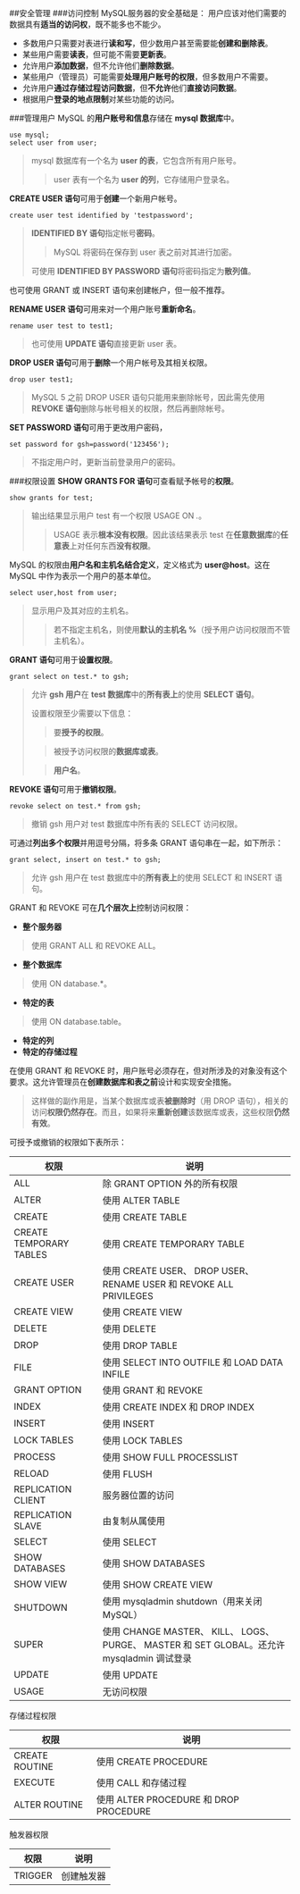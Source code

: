 ##安全管理
###访问控制
MySQL服务器的安全基础是： 用户应该对他们需要的数据具有**适当的访问权**，既不能多也不能少。
- 多数用户只需要对表进行**读和写**，但少数用户甚至需要能**创建和删除表**。
- 某些用户需要**读表**，但可能不需要**更新表**。
- 允许用户**添加数据**，但不允许他们**删除数据**。
- 某些用户（管理员）可能需要**处理用户账号的权限**，但多数用户不需要。
- 允许用户**通过存储过程访问数据**，但**不允许**他们**直接访问数据**。
- 根据用户**登录的地点限制**对某些功能的访问。

###管理用户
MySQL 的**用户账号和信息**存储在 **mysql 数据库**中。
```
use mysql;
select user from user;
```
> mysql 数据库有一个名为 **user 的表**，它包含所有用户账号。
> > user 表有一个名为 **user 的列**，它存储用户登录名。

**CREATE USER 语句**可用于**创建**一个新用户帐号。
```
create user test identified by 'testpassword';
```
> **IDENTIFIED BY 语句**指定帐号**密码**。
> > MySQL 将密码在保存到 user 表之前对其进行加密。
> 
> 可使用 **IDENTIFIED BY PASSWORD 语句**将密码指定为**散列值**。

也可使用 GRANT 或 INSERT 语句来创建帐户，但一般不推荐。

**RENAME USER 语句**可用来对一个用户账号**重新命名**。
```
rename user test to test1;
```
> 也可使用 **UPDATE 语句**直接更新 user 表。

**DROP USER 语句**可用于**删除**一个用户帐号及其相关权限。
```
drop user test1;
```
> MySQL 5 之前 DROP USER 语句只能用来删除帐号，因此需先使用 **REVOKE 语句**删除与帐号相关的权限，然后再删除帐号。

**SET PASSWORD 语句**可用于更改用户密码，
```
set password for gsh=password('123456');
```
> 不指定用户时，更新当前登录用户的密码。

###权限设置
**SHOW GRANTS FOR 语句**可查看赋予帐号的**权限**。
```
show grants for test;
```
> 输出结果显示用户 test 有一个权限 USAGE ON *.*。
> > USAGE 表示**根本没有权限**。因此该结果表示 test 在**任意数据库**的**任意表**上对任何东西**没有权限**。

MySQL 的权限由**用户名和主机名结合定义**，定义格式为 **user@host**。这在 MySQL 中作为表示一个用户的基本单位。
```
select user,host from user;
```
> 显示用户及其对应的主机名。
> > 若不指定主机名，则使用**默认的主机名 %**（授予用户访问权限而不管主机名）。

**GRANT 语句**可用于**设置权限**。
```
grant select on test.* to gsh;
```
> 允许 **gsh 用户**在 **test 数据库**中的**所有表上**的使用 **SELECT 语句**。
> 
> 设置权限至少需要以下信息：
> > 要**授予的权限**。
> 
> > 被授予访问权限的**数据库或表**。
> 
> > **用户名**。

**REVOKE 语句**可用于**撤销权限**。
```
revoke select on test.* from gsh;
```
> 撤销 gsh 用户对 test 数据库中所有表的 SELECT 访问权限。

可通过**列出多个权限**并用逗号分隔，将多条 GRANT 语句串在一起，如下所示：
```
grant select, insert on test.* to gsh;
```
> 允许 gsh 用户在 test 数据库中的**所有表上**的使用 SELECT 和 INSERT 语句。

GRANT 和 REVOKE 可在**几个层次上**控制访问权限：
- **整个服务器**
> 使用 GRANT ALL 和 REVOKE ALL。
- **整个数据库**
> 使用 ON database.*。
- **特定的表**
> 使用 ON database.table。
- **特定的列**
- **特定的存储过程**

在使用 GRANT 和 REVOKE 时，用户账号必须存在，但对所涉及的对象没有这个要求。这允许管理员在**创建数据库和表之前**设计和实现安全措施。
> 这样做的副作用是，当某个数据库或表**被删除时**（用 DROP 语句），相关的访问**权限仍然存在**。而且，如果将来**重新创建**该数据库或表，这些权限**仍然有效**。
 
可授予或撤销的权限如下表所示：

| 权限 | 说明 |
| --- | --- |
| ALL | 除 GRANT OPTION 外的所有权限 |
| ALTER | 使用 ALTER TABLE |
| CREATE | 使用 CREATE TABLE |
| CREATE TEMPORARY TABLES | 使用 CREATE TEMPORARY TABLE |
| CREATE USER | 使用 CREATE USER、 DROP USER、 RENAME USER 和 REVOKE ALL PRIVILEGES | 
| CREATE VIEW | 使用 CREATE VIEW |
| DELETE | 使用 DELETE |
| DROP | 使用 DROP TABLE |
| FILE | 使用 SELECT INTO OUTFILE 和 LOAD DATA INFILE |
| GRANT OPTION | 使用 GRANT 和 REVOKE |
| INDEX | 使用 CREATE INDEX 和 DROP INDEX |
| INSERT | 使用 INSERT |
| LOCK TABLES | 使用 LOCK TABLES |
| PROCESS | 使用 SHOW FULL PROCESSLIST |
| RELOAD | 使用 FLUSH |
| REPLICATION CLIENT | 服务器位置的访问 |
| REPLICATION SLAVE | 由复制从属使用 |
| SELECT | 使用 SELECT |
| SHOW DATABASES | 使用 SHOW DATABASES |
| SHOW VIEW | 使用 SHOW CREATE VIEW |
| SHUTDOWN | 使用 mysqladmin shutdown（用来关闭 MySQL） |
| SUPER | 使用 CHANGE MASTER、 KILL、 LOGS、 PURGE、 MASTER 和 SET GLOBAL。还允许 mysqladmin 调试登录 |
| UPDATE | 使用 UPDATE |
| USAGE | 无访问权限 |

存储过程权限

| 权限 | 说明 |
| --- | --- |
| CREATE ROUTINE | 使用 CREATE PROCEDURE |
| EXECUTE | 使用 CALL 和存储过程 |
| ALTER ROUTINE | 使用 ALTER PROCEDURE 和 DROP PROCEDURE |

触发器权限

| 权限 | 说明 |
| --- | --- |
| TRIGGER | 创建触发器 |
